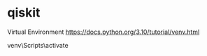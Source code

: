 # qiskit

Virtual Environment
https://docs.python.org/3.10/tutorial/venv.html

venv\Scripts\activate